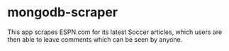 # mongodb-scraper
This app scrapes ESPN.com for its latest Soccer articles, which users are then able to leave comments which can be seen by anyone.

